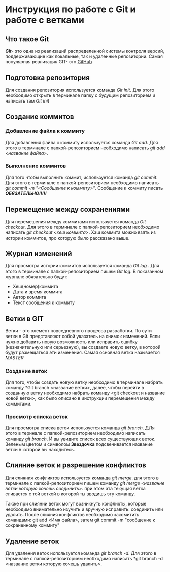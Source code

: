 # Инструкция по работе с Git и работе с ветками 

## Что такое Git

***Git***- это одна из реализаций распределенной системы контроля версий, поддерживающие как локальные, так и удаленные репозитории. Самая популярная реализация GIT- это [GitHub](https://github.com)
## Подготовка репозитория

Для создания репозитория используется команда *Git init*. Для этого необходимо открыть в терминале папку с будущим репозиторием и написать там *Git init*


## Создание коммитов

### Добавление файла к коммиту
Для добавления файла к коммиту используется команда  *Git add*. Для этого в терминале с папкой-репозиторием необходимо написать *git add <название файла>*.

### Выполнение коммитов ### 

Для того чтобы выполнить коммит, используется команда *git commit*. Для этого в терминале с папкой-репозиторием необходимо написать *git commit -m "<Сообщение к коммиту>"*. Сообщение к коммиту писать ***ОБЯЗАТЕЛЬНО!!!!!***

## Перемещение между сохранениями
Для перемешения между коммитами используется команда *Git checkout*. Для этого в терминале с папкой-репозиторием необходимо написать *git checkout <хеш коммита>*. Хэш коммита можно взять из истории коммитов, про которую было рассказано выше.


## Журнал изменений

Для просмотра истории коммитов используется команда *Git log* . Для этого в терминале с папкой-репозиторием пишем *Git log*. В показанном журнале обязательно будут:
* Хеш(номер)коммита
* Дата и время коммита
* Автор коммита
* Текст сообщения к коммиту


## Ветки в GIT
Ветки - это элемент повседневного процесса разработки. По сути ветки в Git представляют собой указатель на снимок изменений. Если нужно добавить новую возможность или исправить ошибку (незначительную или серьезную), вы создаете новую ветку, в которой будут размещаться эти изменения.
Самая основная ветка называется *MASTER*

### Создание веток
Для того, чтобы создать новую ветку необходимо в терминале набрать команду *Git branch <название ветки>, далее, чтобы перейти в созданную ветку необходимо набрать команду <git checkout и название новой ветки>, как было описано в инструкции перемещения между коммитами.

### Просмотр списка веток
Для просмотра списка веток используется команда *git branch*. ДЛя этого в теринале с папкой-репозиторием необходимо написать команду *git branch*. И вы увидите список всех существующих веток. Зеленым цветом и символом **Звездочка** подсвечивается название ветки в которой вы находитесь.

## Слияние веток и разрешение конфликтов
Для слияния конфликтов используется команда *git merge*. для этого в терминале с папкой-репозиторием пишем команду *git merge <название ветки которую хочешь соединить>*. при этом эта текущая ветка сливается с той веткой в которой ты вводишь эту команду.

Также при слиянии веток могут возникнуть конфликты, которые необходимо внимательно изучить и вручную исправить: соединить или удалить. После слияния конфликтов необходимо закомитить командами: git add <Имя файла>, затем git commit -m "сообщение к сохраненному коммиту"

## Удаление веток
Для удаления веток используется команда *git branch -d*. Для этого в терминале с папкой-репозиторием необходимо написать *git branch -d <название ветки которую хочешь удалить>.
